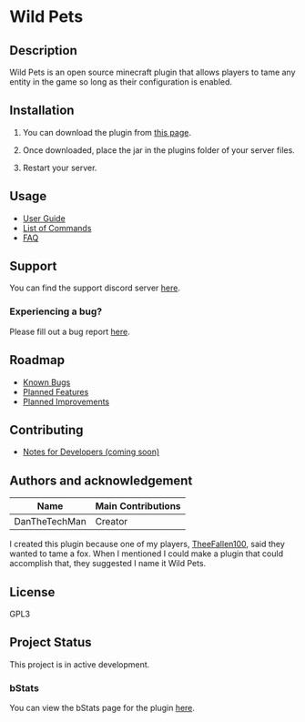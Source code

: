# Wild Pets

## Description
Wild Pets is an open source minecraft plugin that allows players to tame any entity in the game so long as their configuration is enabled.

## Installation
1) You can download the plugin from [this page](https://www.spigotmc.org/resources/wild-pets.95800/).

2) Once downloaded, place the jar in the plugins folder of your server files.

3) Restart your server.

## Usage
- [User Guide](https://github.com/dmccoystephenson/Wild-Pets/wiki/Guide)
- [List of Commands](https://github.com/dmccoystephenson/Wild-Pets/wiki/Commands)
- [FAQ](https://github.com/dmccoystephenson/Wild-Pets/wiki/FAQ)

## Support
You can find the support discord server [here](https://discord.gg/xXtuAQ2).

### Experiencing a bug?
Please fill out a bug report [here](https://github.com/dmccoystephenson/Wild-Pets/issues?q=is%3Aissue+is%3Aopen+label%3Abug).

## Roadmap
- [Known Bugs](https://github.com/dmccoystephenson/Wild-Pets/issues?q=is%3Aopen+is%3Aissue+label%3Abug)
- [Planned Features](https://github.com/dmccoystephenson/Wild-Pets/issues?q=is%3Aopen+is%3Aissue+label%3AEpic)
- [Planned Improvements](https://github.com/dmccoystephenson/Wild-Pets/issues?q=is%3Aopen+is%3Aissue+label%3Aenhancement)

## Contributing
- [Notes for Developers (coming soon)](https://github.com/dmccoystephenson/Wild-Pets/wiki/Developer-Notes)

## Authors and acknowledgement
Name | Main Contributions
------------ | -------------
DanTheTechMan | Creator

I created this plugin because one of my players, [TheeFallen100](https://www.planetminecraft.com/member/theefallen), said they wanted to tame a fox. When I mentioned I could make a plugin that could accomplish that, they suggested I name it Wild Pets.

## License
GPL3

## Project Status
This project is in active development.

### bStats
You can view the bStats page for the plugin [here](https://bstats.org/plugin/bukkit/Wild%20Pets/12332).
